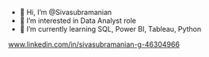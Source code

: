 - 👋 Hi, I’m @Sivasubramanian
- 👀 I’m interested in Data Analyst role
- 🌱 I’m currently learning SQL, Power BI, Tableau, Python

<!---
Sivasubramanian58/Sivasubramanian58 is a ✨ special ✨ repository because its `README.md` (this file) appears on your GitHub profile.
You can click the Preview link to take a look at your changes.
--->


www.linkedin.com/in/sivasubramanian-g-46304966
